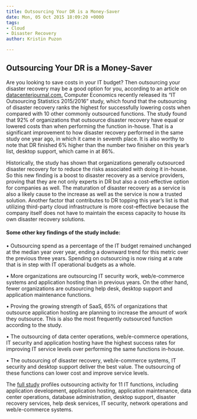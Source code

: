 ```yaml
---
title: Outsourcing Your DR is a Money-Saver
date: Mon, 05 Oct 2015 18:09:20 +0000
tags:
- Cloud
- Disaster Recovery
author: Kristin Puzon

---
```

## Outsourcing Your DR is a Money-Saver

Are you looking to save costs in your IT budget? Then outsourcing your disaster recovery may be a good option for you, according to an article on [datacenterjournal.com.](https://www.datacenterjournal.com/disaster-recovery-tops-list-outsourcing-cost-savings/) Computer Economics recently released its “IT Outsourcing Statistics 2015/2016” study, which found that the outsourcing of disaster recovery ranks the highest for successfully lowering costs when compared with 10 other commonly outsourced functions. The study found that 92% of organizations that outsource disaster recovery have equal or lowered costs than when performing the function in-house. That is a significant improvement to how disaster recovery performed in the same study one year ago, in which it came in seventh place. It is also worthy to note that DR finished 6% higher than the number two finisher on this year’s list, desktop support, which came in at 86%. 

Historically, the study has shown that organizations generally outsourced disaster recovery for to reduce the risks associated with doing it in-house. So this new finding is a boost to disaster recovery as a service providers, proving that they are not only experts in DR but also a cost-effective option for companies as well. The maturation of disaster recovery as a service is also a likely cause to the increase as well as the service is now a trusted solution. Another factor that contributes to DR topping this year’s list is that utilizing third-party cloud infrastructure is more cost-effective because the company itself does not have to maintain the excess capacity to house its own disaster recovery solutions. 

#### Some other key findings of the study include: 

• Outsourcing spend as a percentage of the IT budget remained unchanged at the median year over year, ending a downward trend for this metric over the previous three years. Spending on outsourcing is now rising at a rate that is in step with IT operational budgets as a whole. 

• More organizations are outsourcing IT security work, web/e-commerce systems and application hosting than in previous years. On the other hand, fewer organizations are outsourcing help desk, desktop support and application maintenance functions. 

• Proving the growing strength of SaaS, 65% of organizations that outsource application hosting are planning to increase the amount of work they outsource. This is also the most frequently outsourced function according to the study. 

• The outsourcing of data center operations, web/e-commerce operations, IT security and application hosting have the highest success rates for improving IT service levels over performing the same functions in-house. 

• The outsourcing of disaster recovery, web/e-commerce systems, IT security and desktop support deliver the best value. The outsourcing of these functions can lower cost and improve service levels. 

The [full study](https://www.datacenterjournal.com/disaster-recovery-tops-list-outsourcing-cost-savings/) profiles outsourcing activity for 11 IT functions, including application development, application hosting, application maintenance, data center operations, database administration, desktop support, disaster recovery services, help desk services, IT security, network operations and web/e-commerce systems.
